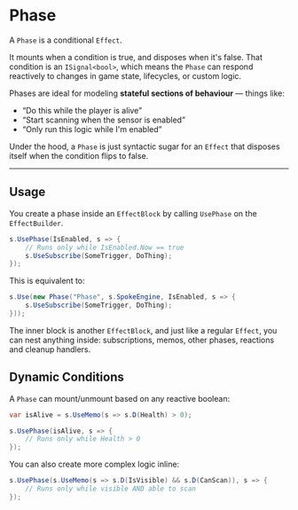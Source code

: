 # Phase

A `Phase` is a conditional `Effect`.

It mounts when a condition is true, and disposes when it's false. That condition is an `ISignal<bool>`, which means the `Phase` can respond reactively to changes in game state, lifecycles, or custom logic.

Phases are ideal for modeling **stateful sections of behaviour** — things like:

- “Do this while the player is alive”
- “Start scanning when the sensor is enabled”
- “Only run this logic while I'm enabled”

Under the hood, a `Phase` is just syntactic sugar for an `Effect` that disposes itself when the condition flips to false.

---

## Usage

You create a phase inside an `EffectBlock` by calling `UsePhase` on the `EffectBuilder`.

```csharp
s.UsePhase(IsEnabled, s => {
    // Runs only while IsEnabled.Now == true
    s.UseSubscribe(SomeTrigger, DoThing);
});
```

This is equivalent to:

```csharp
s.Use(new Phase("Phase", s.SpokeEngine, IsEnabled, s => {
    s.UseSubscribe(SomeTrigger, DoThing);
}));
```

The inner block is another `EffectBlock`, and just like a regular `Effect`, you can nest anything inside: subscriptions, memos, other phases, reactions and cleanup handlers.

## Dynamic Conditions

A `Phase` can mount/unmount based on any reactive boolean:

```csharp
var isAlive = s.UseMemo(s => s.D(Health) > 0);

s.UsePhase(isAlive, s => {
    // Runs only while Health > 0
});
```

You can also create more complex logic inline:

```csharp
s.UsePhase(s.UseMemo(s => s.D(IsVisible) && s.D(CanScan)), s => {
    // Runs only while visible AND able to scan
});
```
